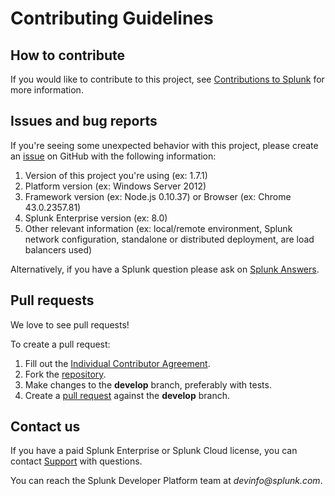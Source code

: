 # Contributing Guidelines

## How to contribute

If you would like to contribute to this project, see [Contributions to Splunk](https://www.splunk.com/en_us/form/contributions.html) for more information.

## Issues and bug reports

If you're seeing some unexpected behavior with this project, please create an [issue](https://github.com/splunk/splunk-sdk-javascript/issues) on GitHub with the following information:

1. Version of this project you're using (ex: 1.7.1)
2. Platform version (ex: Windows Server 2012)
3. Framework version (ex: Node.js 0.10.37) or Browser (ex: Chrome 43.0.2357.81)
4. Splunk Enterprise version (ex: 8.0)
5. Other relevant information (ex: local/remote environment, Splunk network configuration, standalone or distributed deployment, are load balancers used)

Alternatively, if you have a Splunk question please ask on [Splunk Answers](https://community.splunk.com/t5/Splunk-Development/ct-p/developer-tools).

## Pull requests

We love to see pull requests!

To create a pull request:

1. Fill out the [Individual Contributor Agreement](https://www.splunk.com/en_us/form/contributions.html).
2. Fork the [repository](https://github.com/splunk/splunk-sdk-javascript).
3. Make changes to the **develop** branch, preferably with tests.
4. Create a [pull request](https://github.com/splunk/splunk-sdk-javascript/pulls) against the **develop** branch.

## Contact us

If you have a paid Splunk Enterprise or Splunk Cloud license, you can contact [Support](https://www.splunk.com/en_us/support-and-services.html) with questions.

You can reach the Splunk Developer Platform team at _devinfo@splunk.com_.

